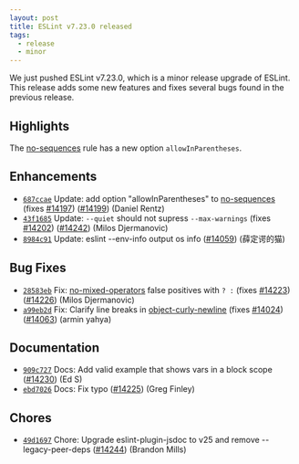 ```yaml
---
layout: post
title: ESLint v7.23.0 released
tags:
  - release
  - minor
---
```


We just pushed ESLint v7.23.0, which is a minor release upgrade of ESLint. This release adds some new features and fixes several bugs found in the previous release.

## Highlights

The [no-sequences](/docs/rules/no-sequences) rule has a new option `allowInParentheses`.








## Enhancements


* [`687ccae`](https://github.com/eslint/eslint/commit/687ccae517b8b815cf21e948f80d22e2bf118a99) Update: add option "allowInParentheses" to [no-sequences](/docs/rules/no-sequences) (fixes [#14197](https://github.com/eslint/eslint/issues/14197)) ([#14199](https://github.com/eslint/eslint/issues/14199)) (Daniel Rentz)
* [`43f1685`](https://github.com/eslint/eslint/commit/43f1685356b9840e09631843ad9ccf0440a498b0) Update: `--quiet` should not supress `--max-warnings` (fixes [#14202](https://github.com/eslint/eslint/issues/14202)) ([#14242](https://github.com/eslint/eslint/issues/14242)) (Milos Djermanovic)
* [`8984c91`](https://github.com/eslint/eslint/commit/8984c91372e64d1e8dd2ce21b87b80977d57bff9) Update: eslint --env-info output os info ([#14059](https://github.com/eslint/eslint/issues/14059)) (薛定谔的猫)




## Bug Fixes


* [`28583eb`](https://github.com/eslint/eslint/commit/28583eb8ada20f32579841bec3fbd60a018d5931) Fix: [no-mixed-operators](/docs/rules/no-mixed-operators) false positives with `? :` (fixes [#14223](https://github.com/eslint/eslint/issues/14223)) ([#14226](https://github.com/eslint/eslint/issues/14226)) (Milos Djermanovic)
* [`a99eb2d`](https://github.com/eslint/eslint/commit/a99eb2dc2a297d16e40a9feef3956668716c4eb5) Fix: Clarify line breaks in [object-curly-newline](/docs/rules/object-curly-newline) (fixes [#14024](https://github.com/eslint/eslint/issues/14024)) ([#14063](https://github.com/eslint/eslint/issues/14063)) (armin yahya)




## Documentation


* [`909c727`](https://github.com/eslint/eslint/commit/909c7271b8d294bd884827ad5df02615b6ec5e82) Docs: Add valid example that shows vars in a block scope ([#14230](https://github.com/eslint/eslint/issues/14230)) (Ed S)
* [`ebd7026`](https://github.com/eslint/eslint/commit/ebd70263f6e6fe597613d90f4b8de84710c2f3d6) Docs: Fix typo ([#14225](https://github.com/eslint/eslint/issues/14225)) (Greg Finley)








## Chores


* [`49d1697`](https://github.com/eslint/eslint/commit/49d16977d969070e5240074e76036f56631a90d3) Chore: Upgrade eslint-plugin-jsdoc to v25 and remove --legacy-peer-deps ([#14244](https://github.com/eslint/eslint/issues/14244)) (Brandon Mills)


